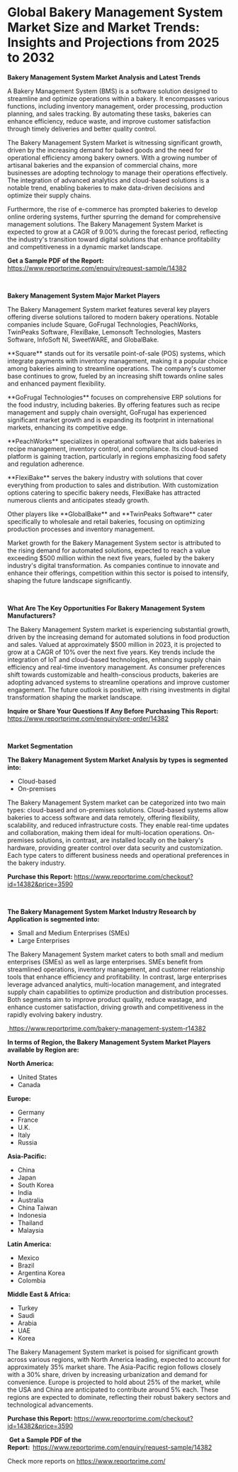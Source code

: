 <p><h1>Global Bakery Management System Market Size and Market Trends: Insights and Projections from 2025 to 2032</h1></p><p><strong>Bakery Management System Market Analysis and Latest Trends</strong></p>
<p><p>A Bakery Management System (BMS) is a software solution designed to streamline and optimize operations within a bakery. It encompasses various functions, including inventory management, order processing, production planning, and sales tracking. By automating these tasks, bakeries can enhance efficiency, reduce waste, and improve customer satisfaction through timely deliveries and better quality control.</p><p>The Bakery Management System Market is witnessing significant growth, driven by the increasing demand for baked goods and the need for operational efficiency among bakery owners. With a growing number of artisanal bakeries and the expansion of commercial chains, more businesses are adopting technology to manage their operations effectively. The integration of advanced analytics and cloud-based solutions is a notable trend, enabling bakeries to make data-driven decisions and optimize their supply chains.</p><p>Furthermore, the rise of e-commerce has prompted bakeries to develop online ordering systems, further spurring the demand for comprehensive management solutions. The Bakery Management System Market is expected to grow at a CAGR of 9.00% during the forecast period, reflecting the industry's transition toward digital solutions that enhance profitability and competitiveness in a dynamic market landscape.</p></p>
<p><strong>Get a Sample PDF of the Report:&nbsp;</strong> <a href="https://www.reportprime.com/enquiry/request-sample/14382?utm_campaign=2820&utm_medium=2&utm_source=Github&utm_content=ia&utm_term=20032025&utm_id=bakery-management-system">https://www.reportprime.com/enquiry/request-sample/14382</a></p>
<p>&nbsp;</p>
<p><strong>Bakery Management System Major Market Players</strong></p>
<p><p>The Bakery Management System market features several key players offering diverse solutions tailored to modern bakery operations. Notable companies include Square, GoFrugal Technologies, PeachWorks, TwinPeaks Software, FlexiBake, Lemonsoft Technologies, Masters Software, InfoSoft NI, SweetWARE, and GlobalBake.</p><p>**Square** stands out for its versatile point-of-sale (POS) systems, which integrate payments with inventory management, making it a popular choice among bakeries aiming to streamline operations. The company's customer base continues to grow, fueled by an increasing shift towards online sales and enhanced payment flexibility.</p><p>**GoFrugal Technologies** focuses on comprehensive ERP solutions for the food industry, including bakeries. By offering features such as recipe management and supply chain oversight, GoFrugal has experienced significant market growth and is expanding its footprint in international markets, enhancing its competitive edge.</p><p>**PeachWorks** specializes in operational software that aids bakeries in recipe management, inventory control, and compliance. Its cloud-based platform is gaining traction, particularly in regions emphasizing food safety and regulation adherence.</p><p>**FlexiBake** serves the bakery industry with solutions that cover everything from production to sales and distribution. With customization options catering to specific bakery needs, FlexiBake has attracted numerous clients and anticipates steady growth.</p><p>Other players like **GlobalBake** and **TwinPeaks Software** cater specifically to wholesale and retail bakeries, focusing on optimizing production processes and inventory management.</p><p>Market growth for the Bakery Management System sector is attributed to the rising demand for automated solutions, expected to reach a value exceeding $500 million within the next five years, fueled by the bakery industry's digital transformation. As companies continue to innovate and enhance their offerings, competition within this sector is poised to intensify, shaping the future landscape significantly.</p></p>
<p>&nbsp;</p>
<p><strong>What Are The Key Opportunities For Bakery Management System Manufacturers?</strong></p>
<p><p>The Bakery Management System market is experiencing substantial growth, driven by the increasing demand for automated solutions in food production and sales. Valued at approximately $500 million in 2023, it is projected to grow at a CAGR of 10% over the next five years. Key trends include the integration of IoT and cloud-based technologies, enhancing supply chain efficiency and real-time inventory management. As consumer preferences shift towards customizable and health-conscious products, bakeries are adopting advanced systems to streamline operations and improve customer engagement. The future outlook is positive, with rising investments in digital transformation shaping the market landscape.</p></p>
<p><strong>Inquire or Share Your Questions If Any Before Purchasing This Report:</strong> <a href="https://www.reportprime.com/enquiry/pre-order/14382?utm_campaign=2820&utm_medium=2&utm_source=Github&utm_content=ia&utm_term=20032025&utm_id=bakery-management-system">https://www.reportprime.com/enquiry/pre-order/14382</a></p>
<p>&nbsp;</p>
<p><strong>Market Segmentation</strong></p>
<p><strong>The Bakery Management System Market Analysis by types is segmented into:</strong></p>
<p><ul><li>Cloud-based</li><li>On-premises</li></ul></p>
<p><p>The Bakery Management System market can be categorized into two main types: cloud-based and on-premises solutions. Cloud-based systems allow bakeries to access software and data remotely, offering flexibility, scalability, and reduced infrastructure costs. They enable real-time updates and collaboration, making them ideal for multi-location operations. On-premises solutions, in contrast, are installed locally on the bakery's hardware, providing greater control over data security and customization. Each type caters to different business needs and operational preferences in the bakery industry.</p></p>
<p><strong>Purchase this Report:&nbsp;</strong><a href="https://www.reportprime.com/checkout?id=14382&price=3590&utm_campaign=2820&utm_medium=2&utm_source=Github&utm_content=ia&utm_term=20032025&utm_id=bakery-management-system">https://www.reportprime.com/checkout?id=14382&price=3590</a></p>
<p>&nbsp;</p>
<p><strong>The Bakery Management System Market Industry Research by Application is segmented into:</strong></p>
<p><ul><li>Small and Medium Enterprises (SMEs)</li><li>Large Enterprises</li></ul></p>
<p><p>The Bakery Management System market caters to both small and medium enterprises (SMEs) as well as large enterprises. SMEs benefit from streamlined operations, inventory management, and customer relationship tools that enhance efficiency and profitability. In contrast, large enterprises leverage advanced analytics, multi-location management, and integrated supply chain capabilities to optimize production and distribution processes. Both segments aim to improve product quality, reduce wastage, and enhance customer satisfaction, driving growth and competitiveness in the rapidly evolving bakery industry.</p></p>
<p><a href="https://www.reportprime.com/bakery-management-system-r14382?utm_campaign=2820&utm_medium=2&utm_source=Github&utm_content=ia&utm_term=20032025&utm_id=bakery-management-system">&nbsp;https://www.reportprime.com/bakery-management-system-r14382</a></p>
<p><strong>In terms of Region, the Bakery Management System Market Players available by Region are:</strong></p>
<p>
    <p> <strong> North America: </strong>
        <ul>
            <li>United States</li>
            <li>Canada</li>
        </ul>
        </p> 
    <p> <strong> Europe: </strong>
        <ul>
            <li>Germany</li>
            <li>France</li>
            <li>U.K.</li>
            <li>Italy</li>
            <li>Russia</li>
        </ul>
        </p> 
    <p> <strong> Asia-Pacific: </strong>
        <ul>
            <li>China</li>
            <li>Japan</li>
            <li>South Korea</li>
            <li>India</li>
            <li>Australia</li>
            <li>China Taiwan</li>
            <li>Indonesia</li>
            <li>Thailand</li>
            <li>Malaysia</li>
        </ul>
        </p> 
    <p> <strong> Latin America: </strong>
        <ul>
            <li>Mexico</li>
            <li>Brazil</li>
            <li>Argentina Korea</li>
            <li>Colombia</li>
        </ul>
        </p> 
    <p> <strong> Middle East & Africa: </strong>
        <ul>
            <li>Turkey</li>
            <li>Saudi</li>
            <li>Arabia</li>
            <li>UAE</li>
            <li>Korea</li>
        </ul>
    </p>
    </p>
<p><p>The Bakery Management System market is poised for significant growth across various regions, with North America leading, expected to account for approximately 35% market share. The Asia-Pacific region follows closely with a 30% share, driven by increasing urbanization and demand for convenience. Europe is projected to hold about 25% of the market, while the USA and China are anticipated to contribute around 5% each. These regions are expected to dominate, reflecting their robust bakery sectors and technological advancements.</p></p>
<p><strong>Purchase this Report: </strong><a href="https://www.reportprime.com/checkout?id=14382&price=3590&utm_campaign=2820&utm_medium=2&utm_source=Github&utm_content=ia&utm_term=20032025&utm_id=bakery-management-system">https://www.reportprime.com/checkout?id=14382&price=3590</a></p>
<p>&nbsp;<strong>Get a Sample PDF of the Report:&nbsp;&nbsp;</strong><a href="https://www.reportprime.com/enquiry/request-sample/14382?utm_campaign=2820&utm_medium=2&utm_source=Github&utm_content=ia&utm_term=20032025&utm_id=bakery-management-system">https://www.reportprime.com/enquiry/request-sample/14382</a></p>
<p><strong></strong></p>
<p>Check more reports on <a href="https://www.reportprime.com/?utm_campaign=2820&utm_medium=2&utm_source=Github&utm_content=ia&utm_term=20032025&utm_id=bakery-management-system">https://www.reportprime.com/</a></p>